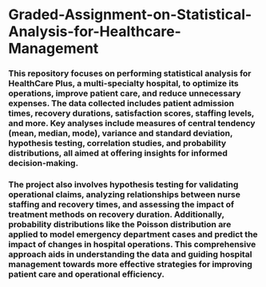 # Graded-Assignment-on-Statistical-Analysis-for-Healthcare-Management

### This repository focuses on performing statistical analysis for HealthCare Plus, a multi-specialty hospital, to optimize its operations, improve patient care, and reduce unnecessary expenses. The data collected includes patient admission times, recovery durations, satisfaction scores, staffing levels, and more. Key analyses include measures of central tendency (mean, median, mode), variance and standard deviation, hypothesis testing, correlation studies, and probability distributions, all aimed at offering insights for informed decision-making.

### The project also involves hypothesis testing for validating operational claims, analyzing relationships between nurse staffing and recovery times, and assessing the impact of treatment methods on recovery duration. Additionally, probability distributions like the Poisson distribution are applied to model emergency department cases and predict the impact of changes in hospital operations. This comprehensive approach aids in understanding the data and guiding hospital management towards more effective strategies for improving patient care and operational efficiency.
